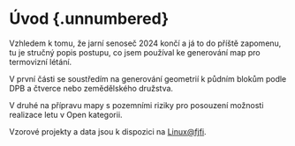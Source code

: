 # Úvod {.unnumbered}

Vzhledem k tomu, že jarní senoseč 2024 končí a já to do příště zapomenu, tu je stručný popis postupu, co jsem používal ke generování map pro termovizní létání.

V první části se soustředím na generování geometrií k půdním blokům podle DPB a čtverce nebo zemědělského družstva.

V druhé na přípravu mapy s pozemními riziky pro posouzení možnosti realizace letu v Open kategorii.

Vzorové projekty a data jsou k dispozici na [Linux@fjfi](https://linux.fjfi.cvut.cz/~w/qgis-lpis.tgz).
